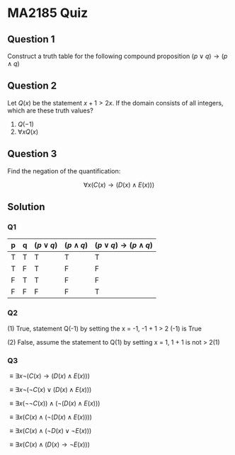 # MA2185 Quiz

## Question 1
Construct a truth table for the following compound proposition $(p\vee q)\to (p\wedge q)$

## Question 2
Let $Q(x)$ be the statement $x+1> 2x$. If the domain consists of all integers, which are these truth values?
1. $Q(-1)$
2. $\forall xQ(x)$

## Question 3
Find the negation of the quantification: 
```math
\forall x(C(x)\to (D(x)\wedge E(x)))
```

## Solution
### Q1
| p | q | $(p \vee q)$ | $(p \wedge q)$ | $(p\vee q)\to (p\wedge q)$
| -- | -- | -- | -- | -- |
| T | T | T | T | T |
| T | F | T | F | F |
| F | T | T | F | F |
| F | F | F | F | T |

### Q2

(1) True, statement Q(-1) by setting the x = -1, -1 + 1 &gt; 2 (-1) is True

(2) False, assume the statement to Q(1) by setting x = 1, 1 + 1 is not &gt; 2(1)

### Q3

$\equiv \exists x \neg(C(x)\rightarrow (D(x)\wedge E(x)))$

$\equiv \exists x \neg(\neg C(x) \vee (D(x)\wedge E(x)))$

$\equiv \exists x (\neg \neg C(x))\wedge  (\neg (D(x)\wedge E(x)))$

$\equiv \exists x (C(x)\wedge  (\neg (D(x)\wedge E(x))))$

$\equiv \exists x (C(x)\wedge  (\neg D(x)\vee \neg E(x)))$

$\equiv \exists x (C(x)\wedge  (D(x)\rightarrow \neg E(x)))$
